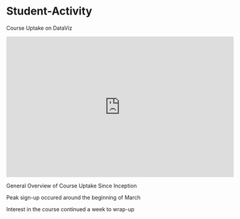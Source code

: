 # Student-Activity
Course Uptake on DataViz
<iframe width="600" height="371" seamless frameborder="0" scrolling="no" src="https://docs.google.com/spreadsheets/d/1yFKaTvm-v5JtVcAaOCpWtQpXUeQY8zSIHpnbylGwEAo/pubchart?oid=1414770194&amp;format=interactive"></iframe>

General Overview of Course Uptake Since Inception

Peak sign-up occured around the beginning of March

Interest in the course continued a week to wrap-up
